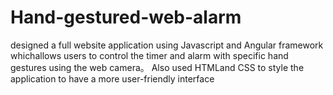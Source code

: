 # Hand-gestured-web-alarm
 designed a full website application using Javascript and Angular framework whichallows users to control the timer and alarm with specific hand gestures using the web camera。 Also used HTMLand CSS to style the application to have a more user-friendly interface
